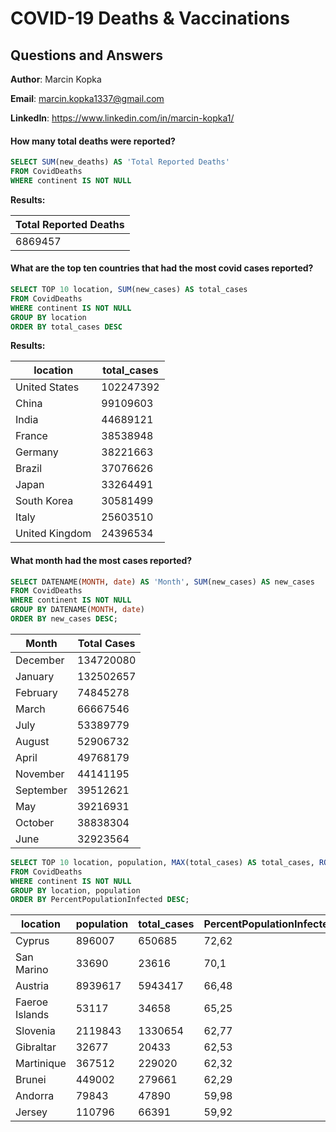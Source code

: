 # COVID-19 Deaths & Vaccinations 
## Questions and Answers

**Author**: Marcin Kopka

**Email**: marcin.kopka1337@gmail.com

**LinkedIn**: https://www.linkedin.com/in/marcin-kopka1/


#### How many total deaths were reported?

````sql
SELECT SUM(new_deaths) AS 'Total Reported Deaths'
FROM CovidDeaths
WHERE continent IS NOT NULL
````

**Results:**

Total Reported Deaths|
---------------------|
6869457|

 #### What are the top ten countries that had the most covid cases reported?

````sql
SELECT TOP 10 location, SUM(new_cases) AS total_cases
FROM CovidDeaths
WHERE continent IS NOT NULL
GROUP BY location
ORDER BY total_cases DESC
````

**Results:**

location      |total_cases  |
--------------|-------------|
United States	|    102247392|
China	        |     99109603|
India	        |     44689121|
France	       |     38538948|
Germany	      |     38221663|
Brazil	       |     37076626|
Japan	        |     33264491|
South Korea   |     30581499|
Italy	        |     25603510|
United Kingdom|     24396534|

#### What month had the most cases reported?

````sql
SELECT DATENAME(MONTH, date) AS 'Month', SUM(new_cases) AS new_cases
FROM CovidDeaths
WHERE continent IS NOT NULL
GROUP BY DATENAME(MONTH, date)
ORDER BY new_cases DESC;
````

Month    |Total Cases|
---------|-----------|
December |  134720080|
January  |  132502657|
February |   74845278|
March    |   66667546|
July     |   53389779|
August   |   52906732|
April	   |   49768179|
November |   44141195|
September|   39512621|
May	     |   39216931|
October	 |   38838304|
June	    |   32923564|

````sql
SELECT TOP 10 location, population, MAX(total_cases) AS total_cases, ROUND(MAX((total_cases/population))*100,2) AS PercentPopulationInfected
FROM CovidDeaths
WHERE continent IS NOT NULL
GROUP BY location, population
ORDER BY PercentPopulationInfected DESC;
````

location	     |population|total_cases|PercentPopulationInfected|
--------------|----------|-----------|-------------------------|
Cyprus	       |    896007|     650685|                    72,62|
San Marino	   |     33690|      23616|                     70,1|
Austria	      |   8939617|    5943417|                    66,48|
Faeroe Islands|     53117|      34658|                   	65,25|
Slovenia	     |   2119843|    1330654|                    62,77|
Gibraltar	    |     32677|      20433|                    62,53|
Martinique	   |    367512|     229020|                    62,32|
Brunei	       |    449002|     279661|                    62,29|
Andorra	      |     79843|      47890|                    59,98|
Jersey	       |    110796|      66391|                    59,92|
